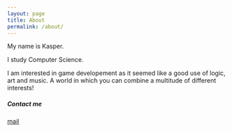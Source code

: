 ```yaml
---
layout: page
title: About
permalink: /about/
---
```


My name is Kasper. 

I study Computer Science.

I am interested in game developement as it seemed like a good use of logic, art and music. A world in which you can combine a multitude of different interests!


##### Contact me
[mail](mailto:kaspermunchj@gmail.com)
